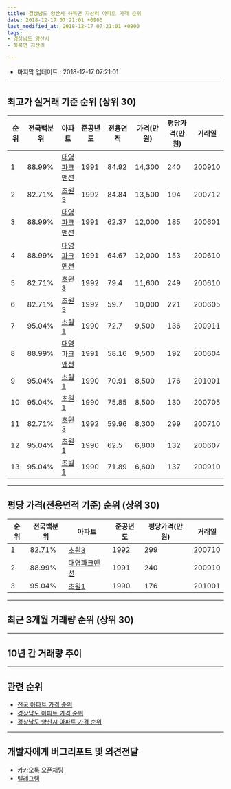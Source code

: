 ```yaml
---
title: 경상남도 양산시 하북면 지산리 아파트 가격 순위
date: 2018-12-17 07:21:01 +0900
last_modified_at: 2018-12-17 07:21:01 +0900
tags:
- 경상남도 양산시
- 하북면 지산리

---
```


* 마지막 업데이트 : 2018-12-17 07:21:01

---

## 최고가 실거래 기준 순위 (상위 30)


|순위|전국백분위|아파트|준공년도|전용면적|가격(만원)|평당가격(만원)|거래일|
|---|---|---|---|---|---|---|---|
|1|88.99%|[대영파크맨션](https://search.naver.com/search.naver?query=%EA%B2%BD%EC%83%81%EB%82%A8%EB%8F%84+%EC%96%91%EC%82%B0%EC%8B%9C+%ED%95%98%EB%B6%81%EB%A9%B4+%EC%A7%80%EC%82%B0%EB%A6%AC+%EB%8C%80%EC%98%81%ED%8C%8C%ED%81%AC%EB%A7%A8%EC%85%98)|1991|84.92|14,300|240|200910|
|2|82.71%|[초원3](https://search.naver.com/search.naver?query=%EA%B2%BD%EC%83%81%EB%82%A8%EB%8F%84+%EC%96%91%EC%82%B0%EC%8B%9C+%ED%95%98%EB%B6%81%EB%A9%B4+%EC%A7%80%EC%82%B0%EB%A6%AC+%EC%B4%88%EC%9B%903)|1992|84.84|13,500|194|200712|
|3|88.99%|[대영파크맨션](https://search.naver.com/search.naver?query=%EA%B2%BD%EC%83%81%EB%82%A8%EB%8F%84+%EC%96%91%EC%82%B0%EC%8B%9C+%ED%95%98%EB%B6%81%EB%A9%B4+%EC%A7%80%EC%82%B0%EB%A6%AC+%EB%8C%80%EC%98%81%ED%8C%8C%ED%81%AC%EB%A7%A8%EC%85%98)|1991|62.37|12,000|185|200601|
|4|88.99%|[대영파크맨션](https://search.naver.com/search.naver?query=%EA%B2%BD%EC%83%81%EB%82%A8%EB%8F%84+%EC%96%91%EC%82%B0%EC%8B%9C+%ED%95%98%EB%B6%81%EB%A9%B4+%EC%A7%80%EC%82%B0%EB%A6%AC+%EB%8C%80%EC%98%81%ED%8C%8C%ED%81%AC%EB%A7%A8%EC%85%98)|1991|64.67|12,000|153|200610|
|5|82.71%|[초원3](https://search.naver.com/search.naver?query=%EA%B2%BD%EC%83%81%EB%82%A8%EB%8F%84+%EC%96%91%EC%82%B0%EC%8B%9C+%ED%95%98%EB%B6%81%EB%A9%B4+%EC%A7%80%EC%82%B0%EB%A6%AC+%EC%B4%88%EC%9B%903)|1992|79.4|11,600|249|200610|
|6|82.71%|[초원3](https://search.naver.com/search.naver?query=%EA%B2%BD%EC%83%81%EB%82%A8%EB%8F%84+%EC%96%91%EC%82%B0%EC%8B%9C+%ED%95%98%EB%B6%81%EB%A9%B4+%EC%A7%80%EC%82%B0%EB%A6%AC+%EC%B4%88%EC%9B%903)|1992|59.7|10,000|221|200605|
|7|95.04%|[초원1](https://search.naver.com/search.naver?query=%EA%B2%BD%EC%83%81%EB%82%A8%EB%8F%84+%EC%96%91%EC%82%B0%EC%8B%9C+%ED%95%98%EB%B6%81%EB%A9%B4+%EC%A7%80%EC%82%B0%EB%A6%AC+%EC%B4%88%EC%9B%901)|1990|72.7|9,500|136|200911|
|8|88.99%|[대영파크맨션](https://search.naver.com/search.naver?query=%EA%B2%BD%EC%83%81%EB%82%A8%EB%8F%84+%EC%96%91%EC%82%B0%EC%8B%9C+%ED%95%98%EB%B6%81%EB%A9%B4+%EC%A7%80%EC%82%B0%EB%A6%AC+%EB%8C%80%EC%98%81%ED%8C%8C%ED%81%AC%EB%A7%A8%EC%85%98)|1991|58.16|9,500|192|200604|
|9|95.04%|[초원1](https://search.naver.com/search.naver?query=%EA%B2%BD%EC%83%81%EB%82%A8%EB%8F%84+%EC%96%91%EC%82%B0%EC%8B%9C+%ED%95%98%EB%B6%81%EB%A9%B4+%EC%A7%80%EC%82%B0%EB%A6%AC+%EC%B4%88%EC%9B%901)|1990|70.91|8,500|176|201001|
|10|95.04%|[초원1](https://search.naver.com/search.naver?query=%EA%B2%BD%EC%83%81%EB%82%A8%EB%8F%84+%EC%96%91%EC%82%B0%EC%8B%9C+%ED%95%98%EB%B6%81%EB%A9%B4+%EC%A7%80%EC%82%B0%EB%A6%AC+%EC%B4%88%EC%9B%901)|1990|75.85|8,500|130|200705|
|11|82.71%|[초원3](https://search.naver.com/search.naver?query=%EA%B2%BD%EC%83%81%EB%82%A8%EB%8F%84+%EC%96%91%EC%82%B0%EC%8B%9C+%ED%95%98%EB%B6%81%EB%A9%B4+%EC%A7%80%EC%82%B0%EB%A6%AC+%EC%B4%88%EC%9B%903)|1992|59.96|8,300|299|200710|
|12|95.04%|[초원1](https://search.naver.com/search.naver?query=%EA%B2%BD%EC%83%81%EB%82%A8%EB%8F%84+%EC%96%91%EC%82%B0%EC%8B%9C+%ED%95%98%EB%B6%81%EB%A9%B4+%EC%A7%80%EC%82%B0%EB%A6%AC+%EC%B4%88%EC%9B%901)|1990|62.5|6,800|132|200607|
|13|95.04%|[초원1](https://search.naver.com/search.naver?query=%EA%B2%BD%EC%83%81%EB%82%A8%EB%8F%84+%EC%96%91%EC%82%B0%EC%8B%9C+%ED%95%98%EB%B6%81%EB%A9%B4+%EC%A7%80%EC%82%B0%EB%A6%AC+%EC%B4%88%EC%9B%901)|1990|71.89|6,600|137|200910|


---

## 평당 가격(전용면적 기준) 순위 (상위 30)


|순위|전국백분위|아파트|준공년도|평당가격(만원)|거래일|
|---|---|---|---|---|---|
|1|82.71%|[초원3](https://search.naver.com/search.naver?query=%EA%B2%BD%EC%83%81%EB%82%A8%EB%8F%84+%EC%96%91%EC%82%B0%EC%8B%9C+%ED%95%98%EB%B6%81%EB%A9%B4+%EC%A7%80%EC%82%B0%EB%A6%AC+%EC%B4%88%EC%9B%903)|1992|299|200710|
|2|88.99%|[대영파크맨션](https://search.naver.com/search.naver?query=%EA%B2%BD%EC%83%81%EB%82%A8%EB%8F%84+%EC%96%91%EC%82%B0%EC%8B%9C+%ED%95%98%EB%B6%81%EB%A9%B4+%EC%A7%80%EC%82%B0%EB%A6%AC+%EB%8C%80%EC%98%81%ED%8C%8C%ED%81%AC%EB%A7%A8%EC%85%98)|1991|240|200910|
|3|95.04%|[초원1](https://search.naver.com/search.naver?query=%EA%B2%BD%EC%83%81%EB%82%A8%EB%8F%84+%EC%96%91%EC%82%B0%EC%8B%9C+%ED%95%98%EB%B6%81%EB%A9%B4+%EC%A7%80%EC%82%B0%EB%A6%AC+%EC%B4%88%EC%9B%901)|1990|176|201001|


---

## 최근 3개월 거래량 순위 (상위 30)


<div style="width:100%;">
    <canvas id="deal_count_ranking" height="250"></canvas>
</div>


<script>
new Chart(document.getElementById("deal_count_ranking"), {
    type: 'horizontalBar',
    data: {
        labels: ['초원1'],
        datasets: [{
            label: '실거래 수',
            data: [1],
            borderColor: "rgba(255, 0, 128, 1)",
            backgroundColor: "rgba(255, 0, 128, 0.5)",
            fill: false,
        }]
    },
    options: {
        responsive: true,
        title: {
            display: true,
            text: '최근 3개월 거래량 순위'
        },
        tooltips: {
            mode: 'index',
            intersect: false,
            callbacks: {
                title: function(tooltipItems, data) {
                    return "실거래 수:";
                },
                label: function(tooltipItem, data) {
                    return data.labels[tooltipItem.index] + ": " + tooltipItem.xLabel;
                }
            }
        },
        hover: {
            mode: 'nearest',
            intersect: true
        },
        scales: {
            xAxes: [{
                display: true,
                scaleLabel: {
                    display: true,
                    labelString: '실거래 수'
                },
                ticks: {
                    suggestedMin: 0,
                }
            }],
            yAxes: [{
                display: true,
                ticks: {
                    autoSkip: false,
                    callback: function(value, index, values) {
                        if (value.length > 15)
                            return value.substr(0, 13) + "...";
                        else
                            return value;
                    }
                },
                scaleLabel: {
                    display: false,
                }
            }]
        }
    }
});

</script>


---

## 10년 간 거래량 추이


<div style="width:100%;">
    <canvas id="deal_progress" height="250"></canvas>
</div>

<script>
new Chart(document.getElementById("deal_progress"), {
    type: 'line',
    data: {
        labels: ['200812','200901','200902','200903','200904','200905','200906','200907','200908','200909','200910','200911','200912','201001','201002','201003','201004','201005','201006','201007','201008','201009','201010','201011','201012','201101','201102','201103','201104','201105','201106','201107','201108','201109','201110','201111','201112','201201','201202','201203','201204','201205','201206','201207','201208','201209','201210','201211','201212','201301','201302','201303','201304','201305','201306','201307','201308','201309','201310','201311','201312','201401','201402','201403','201404','201405','201406','201407','201408','201409','201410','201411','201412','201501','201502','201503','201504','201505','201506','201507','201508','201509','201510','201511','201512','201601','201602','201603','201604','201605','201606','201607','201608','201609','201610','201611','201612','201701','201702','201703','201704','201705','201706','201707','201708','201709','201710','201711','201712','201801','201802','201803','201804','201805','201806','201807','201808','201809','201810','201811','201812'],
        datasets: [{
            label: '실거래 수',
            pointRadius: 1,
            data: [2, 1, 2, 1, 5, 0, 7, 0, 2, 0, 4, 2, 4, 5, 0, 1, 2, 1, 1, 2, 0, 2, 4, 2, 1, 0, 1, 0, 3, 1, 0, 2, 2, 5, 2, 0, 0, 2, 3, 1, 1, 3, 1, 0, 1, 1, 3, 2, 0, 1, 1, 3, 0, 3, 1, 1, 3, 2, 2, 3, 3, 0, 2, 4, 0, 0, 0, 1, 1, 1, 3, 0, 1, 0, 1, 1, 2, 3, 0, 0, 6, 1, 0, 1, 0, 1, 2, 3, 1, 3, 1, 1, 1, 3, 1, 2, 3, 1, 0, 1, 2, 2, 0, 2, 3, 0, 1, 0, 0, 1, 2, 1, 0, 0, 0, 0, 0, 0, 1, 0, 0],
            borderColor: "rgba(255, 201, 14, 1)",
            backgroundColor: "rgba(255, 201, 14, 0.5)",
            fill: true,
        }]
    },
    options: {
        responsive: true,
        title: {
            display: true,
            text: '10년간 거래량 추이'
        },
        tooltips: {
            mode: 'index',
            intersect: false,
        },
        hover: {
            mode: 'nearest',
            intersect: true
        },
        scales: {
            xAxes: [{
                display: true,
                scaleLabel: {
                    display: true,
                    labelString: '년/월'
                }
            }],
            yAxes: [{
                display: true,
                ticks: {
                    suggestedMin: 0,
                },
                scaleLabel: {
                    display: true,
                    labelString: '실거래 수'
                }
            }]
        }
    }
});

</script>


---

## 관련 순위

- [전국 아파트 가격 순위](https://inasie.github.io/apt-ranking/전국)
- [경상남도 아파트 가격 순위](https://inasie.github.io/apt-ranking/경상남도)
- [경상남도 양산시 아파트 가격 순위](https://inasie.github.io/apt-ranking/경상남도-양산시)


---

## 개발자에게 버그리포트 및 의견전달

- [카카오톡 오픈채팅](https://open.kakao.com/o/gLJUAP4)
- [텔레그램](https://t.me/inasie)

